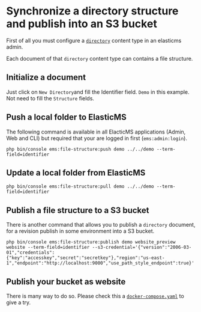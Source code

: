 # Synchronize a directory structure and publish into an S3 bucket

First of all you must configure a [`directory`](directory.json) content type in an elasticms admin.

Each document of that `directory` content type can contains a file structure.

## Initialize a document

Just click on `New Directory`and fill the Identifier field. `Demo` in this example. Not need to fill the `Structure` fields.

## Push a local folder to ElasticMS

The following command is available in all ElacticMS applications (Admin, Web and CLI) but required that your are logged in first (`ems:admin:login`).

```shell
php bin/console ems:file-structure:push demo ../../demo --term-field=identifier
```

## Update a local folder from ElasticMS


```shell
php bin/console ems:file-structure:pull demo ../../demo --term-field=identifier
```

## Publish a file structure to a S3 bucket

There is another command that allows you to publish a `directory` document, for a revision publish in some  environment into a S3 bucket.

```shell
php bin/console ems:file-structure:publish demo website_preview website --term-field=identifier --s3-credential='{"version":"2006-03-01","credentials":{"key":"accesskey","secret":"secretkey"},"region":"us-east-1","endpoint":"http://localhost:9000","use_path_style_endpoint":true}'
```

## Publish your bucket as website

There is many way to do so. Please check this a [`docker-compose.yaml`](docker-compose.yaml) to give a try.
